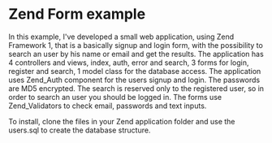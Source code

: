 Zend Form example
=================

In this example, I've developed a small web application, using Zend Framework 1,
that is a basically signup and login form, with the possibility to search an user 
by his name or email and get the results.
The application has 4 controllers and views, index, auth, error and search, 3 forms for login, register and search,
1 model class for the database access.
The application uses Zend_Auth component for the users signup and login. The passwords are MD5 encrypted.
The search is reserved only to the registered user, so in order to search an user you should be logged in.
The forms use Zend_Validators to check email, passwords and text inputs.

To install, clone the files in your Zend application folder and use the users.sql to create the database structure.
